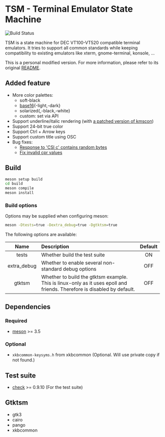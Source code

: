 # TSM - Terminal Emulator State Machine

![Build Status](https://github.com/aetf/libtsm/actions/workflows/meson.yml/badge.svg?branch=main)

TSM is a state machine for DEC VT100-VT520 compatible terminal emulators. It
tries to support all common standards while keeping compatibility to existing
emulators like xterm, gnome-terminal, konsole, ...

This is a personal modified version. For more information, please refer to its original [README](README).

## Added feature
+ More color palettes:
    * soft-black
    * [base16](https://github.com/chriskempson/base16-default-schemes){-light,-dark}
    * solarized{,-black,-white}
    * custom: set via API
+ Support underline/italic rendering (with [a patched version of kmscon](https://github.com/Aetf/kmscon))
+ Support 24-bit true color
+ Support Ctrl + Arrow keys
+ Support custom title using OSC
+ Bug fixes:
    * [Response to 'CSI c' contains random bytes][91335]
    * [Fix invalid cpr values](https://github.com/Aetf/libtsm/pull/2)

[91335]: https://bugs.freedesktop.org/show_bug.cgi?id=91335

## Build
```bash
meson setup build
cd build
meson compile
meson install
```

### Build options
Options may be supplied when configuring meson:
```bash
meson -Dtests=true -Dextra_debug=true -Dgtktsm=true
```
The following options are available:

|Name | Description | Default |
|:---:|:---|:---:|
| tests | Whether build the test suite | ON |
| extra_debug | Whether to enable several non-standard debug options | OFF |
| gtktsm | Whether to build the gtktsm example. This is linux-only as it uses epoll and friends. Therefore is disabled by default. | OFF |

## Dependencies
### Required
- [meson](https://mesonbuild.com) >= 3.5
### Optional
- `xkbcommon-keysyms.h` from xkbcommon (Optional. Will use private copy if not found.)
## Test suite
- [check](https://libcheck.github.io/check/) >= 0.9.10 (For the test suite)
## Gtktsm
- gtk3
- cairo
- pango
- xkbcommon
